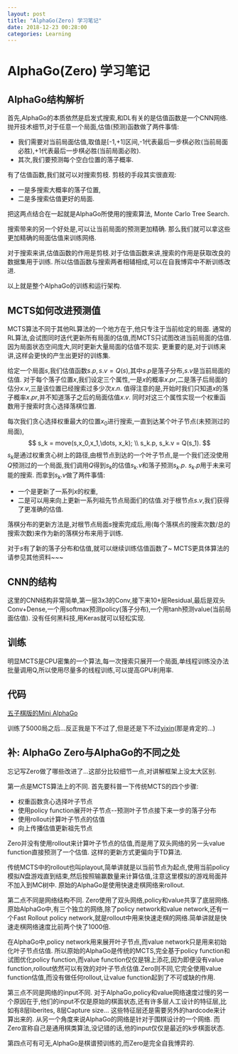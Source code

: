 ```yaml
---
layout: post
title: "AlphaGo(Zero) 学习笔记"
date: 2018-12-23 00:28:00
categories: Learning
---
```



# AlphaGo(Zero) 学习笔记

## AlphaGo结构解析

首先,AlphaGo的本质依然是启发式搜索,和DL有关的是估值函数是一个CNN网络.
抛开技术细节,对于任意一个局面,估值(预测)函数做了两件事情:
  * 我们需要对当前局面估值,取值是[-1,+1]区间,-1代表最后一步棋必败(当前局面必胜),+1代表最后一步棋必胜(当前局面必败).
  * 其次,我们要预测每个空白位置的落子概率.

有了估值函数,我们就可以对搜索剪枝. 剪枝的手段其实很直观:
  * 一是多搜索大概率的落子位置,
  * 二是多搜索估值更好的局面. 

把这两点结合在一起就是AlphaGo所使用的搜索算法, Monte Carlo Tree Search. 

搜索带来的另一个好处是,可以让当前局面的预测更加精确. 那么我们就可以拿这些更加精确的局面估值来训练网络. 

对于搜索来讲,估值函数的作用是剪枝.对于估值函数来讲,搜索的作用是获取改良的数据集用于训练. 所以估值函数与搜索两者相辅相成,可以在自我博弈中不断训练改进.

以上就是整个AlphaGo的训练和运行架构.

## MCTS如何改进预测值

MCTS算法不同于其他RL算法的一个地方在于,他只专注于当前给定的局面. 通常的RL算法,会试图同时迭代更新所有局面的估值,而MCTS只试图改进当前局面的估值. 因为局面状态空间庞大,同时更新大量局面的估值不现实. 更重要的是,对于训练来讲,这样会更快的产生出更好的训练集.

给定一个局面$s$,我们估值函数$s.p,s.v = Q(s)$,其中$s.p$是落子分布,$s.v$是当前局面的估值. 对于每个落子位置$x$,我们设定三个属性,一是$x$的概率$x.pr$,二是落子后局面的估分$x.v$,三是该位置已经搜索过多少次$x.n$. 值得注意的是,开始时我们只知道$x$的落子概率$x.pr$,并不知道落子之后的局面估值$x.v$. 同时对这三个属性实现一个权重函数用于搜索时贪心选择落棋位置.

每次我们贪心选择权重最大的位置$x_0$进行搜索,一直到达某个叶子节点(未预测过的局面),
$$
s_k = move(s,x_0,x_1,\dots, x_k); \\
s_k.p, s_k.v = Q(s_1).
$$ 
$s_k$是通过权重贪心树上的路径,由根节点到达的一个叶子节点,是一个我们还没使用$Q$预测过的一个局面,我们调用$Q$得到$s_k$的估值$s_k.v$和落子预测$s_k.p$. $s_k.p$用于未来可能的搜索. 而拿到$s_k.v$做了两件事情:
  * 一个是更新了一系列$x$的权重,
  * 二是可以用来向上更新一系列祖先节点局面们的估值.对于根节点$s.v$,我们获得了更准确的估值.

落棋分布的更新方法是,对根节点局面$s$搜索完成后,用(每个落棋点的搜索次数/总的搜索次数)来作为新的落棋分布来用于训练.

对于$s$有了新的落子分布和估值,就可以继续训练估值函数了~ MCTS更具体算法的请参见其他资料~~~

## CNN的结构

这里的CNN结构非常简单,第一层3x3的Conv,接下来10+层Residual,最后是双头Conv+Dense,一个用softmax预测policy(落子分布),一个用tanh预测value(当前局面估值). 没有任何黑科技,用Keras就可以轻松实现.

## 训练

明显MCTS是CPU密集的一个算法,每一次搜索只展开一个局面,单线程训练没办法批量调用Q,所以使用尽量多的线程训练,可以提高GPU利用率.

## 代码

[五子棋版的Mini AlphaGo](https://github.com/FiveEyes/GomokuZero)

训练了5000局之后...反正我是下不过了,但是还是下不过[yixin](https://www.aiexp.info/pages/yixin-cn.html)(那是肯定的...)

## 补: AlphaGo Zero与AlphaGo的不同之处

忘记写Zero做了哪些改进了...这部分比较细节一点,对讲解框架上没太大区别.

第一点是MCTS算法上的不同. 首先要科普一下传统MCTS的四个步骤:
  * 权重函数贪心选择叶子节点
  * 使用policy function展开叶子节点--预测叶子节点接下来一步的落子分布
  * 使用rollout计算叶子节点的估值
  * 向上传播估值更新祖先节点

Zero并没有使用rollout来计算叶子节点的估值,而是用了双头网络的另一头value function直接预测了一个估值. 这样的更新方式更偏向于TD算法.

传统MCTS中的rollout也叫playout,简单讲就是以当前节点为起点,使用当前policy模拟$N$盘游戏直到结束,然后按照输赢数量来计算估值,注意这里模拟的游戏局面并不加入到MC树中. 原始的AlphaGo是使用快速走棋网络来rollout.

第二点不同是网络结构不同. Zero使用了双头网络,policy和value共享了底层网络.原始AlphaGo中,有三个独立的网络,除了policy network和value network,还有一个Fast Rollout policy network,就是rollout中用来快速走棋的网络.简单讲就是快速走棋网络速度比前两个快了1000倍.

在AlphaGo中,policy network用来展开叶子节点,而value network只是用来初始化叶子节点估值. 所以原始的AlphaGo是传统的MCTS,完全基于policy function和试图优化policy function,而value function仅仅是锦上添花,因为即便没有value function,rollout依然可以有效的对叶子节点估值.Zero则不同,它完全使用value function估值,而没有做任何rollout,让value function起到了不可或缺的作用.

第三点不同是网络的input不同. 对于AlphaGo,policy和value网络速度过慢的另一个原因在于,他们的input不仅是原始的棋面状态,还有许多层人工设计的特征层,比如有8层liberites, 8层Capture size... 这些特征层还是需要另外的hardcode来计算出来的. 从另一个角度来说AlphaGo的网络是针对于围棋设计的一个网络. 而Zero宣称自己是通用棋类算法,没记错的话,他的input仅仅是最近的k步棋面状态.

第四点可有可无,AlphaGo是棋谱预训练的,而Zero是完全自我博弈的.

